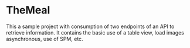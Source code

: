 # TheMeal
This a sample project with consumption of two endpoints of an API to retrieve information.
It contains the basic use of a table view, load images asynchronous, use of SPM, etc.